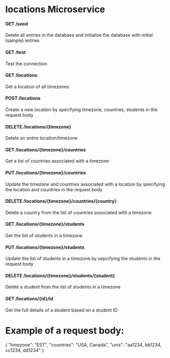 # locations Microservice

#### GET /seed
Delete all entries in the database and initialize the database with initial (sample) entries

#### GET /test
Test the connection

#### GET /locations
Get a location of all timezones

#### POST /locations
Create a new location by specifying timezone, countries, students in the request body

#### DELETE /locations/{timezone}
Delete an entire location/timezone

#### GET /locations/{timezone}/countries
Get a list of countries associated with a timezone

#### PUT /locations/{timezone}/countries
Update the timezone and countries associated with a location by specifying the location and countries in the request body

#### DELETE /locations/{timezone}/countries/{country}
Delete a country from the list of countries associated with a timezone

#### GET /locations/{timezone}/students
Get the list of students in a timezone

#### PUT /locations/{timezone}/students
Update the list of students in a timezone by sepcifying the students in the request body

#### DELETE /locations/{timezone}/students/{student}
Delete a student from the list of students in a timezone

#### GET /locations/{id}/id
Get the full details of a student based on a student ID

# Example of a request body:

{
    "timezone": "EST",
    "countries": "USA, Canada",
    "unis": "aa1234, bb1234, cc1234, dd1234"
}

